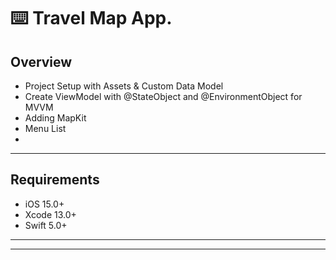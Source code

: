 ⌨️ Travel Map App.
======

Overview
------

- Project Setup with Assets & Custom Data Model
- Create ViewModel with @StateObject and @EnvironmentObject for MVVM
- Adding MapKit
- Menu List
- 
------

Requirements
-------

- iOS 15.0+
- Xcode 13.0+
- Swift 5.0+
------
------

